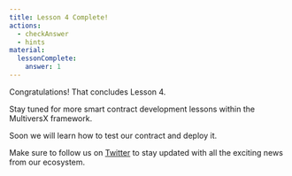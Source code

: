 ```yaml
---
title: Lesson 4 Complete!
actions:
  - checkAnswer
  - hints
material:
  lessonComplete:
    answer: 1
---
```


Congratulations! That concludes Lesson 4.

Stay tuned for more smart contract development lessons within the MultiversX framework.

Soon we will learn how to test our contract and deploy it.

Make sure to follow us on <a href="https://twitter.com/multiversx" target=_blank>Twitter</a> to stay updated with all the exciting news from our ecosystem.
